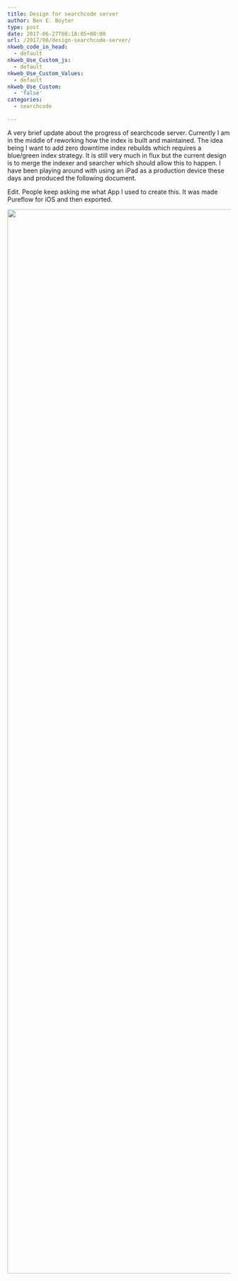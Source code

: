 ```yaml
---
title: Design for searchcode server
author: Ben E. Boyter
type: post
date: 2017-06-27T08:18:05+00:00
url: /2017/06/design-searchcode-server/
nkweb_code_in_head:
  - default
nkweb_Use_Custom_js:
  - default
nkweb_Use_Custom_Values:
  - default
nkweb_Use_Custom:
  - 'false'
categories:
  - searchcode

---
```

A very brief update about the progress of searchcode server. Currently I am in the middle of reworking how the index is built and maintained. The idea being I want to add zero downtime index rebuilds which requires a blue/green index strategy. It is still very much in flux but the current design is to merge the indexer and searcher which should allow this to happen. I have been playing around with using an iPad as a production device these days and produced the following document.

Edit. People keep asking me what App I used to create this. It was made Pureflow for iOS and then exported.

<img class="alignnone size-large" src="https://raw.githubusercontent.com/boyter/searchcode-server/master/assets/design/indexer-pipeline.png" width="2228" height="2398" />